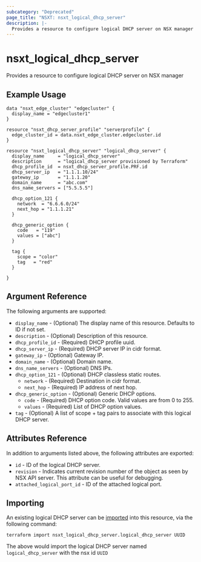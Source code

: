```yaml
---
subcategory: "Deprecated"
page_title: "NSXT: nsxt_logical_dhcp_server"
description: |-
  Provides a resource to configure logical DHCP server on NSX manager
---
```


# nsxt_logical_dhcp_server

Provides a resource to configure logical DHCP server on NSX manager

## Example Usage

```hcl
data "nsxt_edge_cluster" "edgecluster" {
  display_name = "edgecluster1"
}

resource "nsxt_dhcp_server_profile" "serverprofile" {
  edge_cluster_id = data.nsxt_edge_cluster.edgecluster.id
}

resource "nsxt_logical_dhcp_server" "logical_dhcp_server" {
  display_name     = "logical_dhcp_server"
  description      = "logical_dhcp_server provisioned by Terraform"
  dhcp_profile_id  = nsxt_dhcp_server_profile.PRF.id
  dhcp_server_ip   = "1.1.1.10/24"
  gateway_ip       = "1.1.1.20"
  domain_name      = "abc.com"
  dns_name_servers = ["5.5.5.5"]

  dhcp_option_121 {
    network  = "6.6.6.0/24"
    next_hop = "1.1.1.21"
  }

  dhcp_generic_option {
    code   = "119"
    values = ["abc"]
  }

  tag {
    scope = "color"
    tag   = "red"
  }

}
```

## Argument Reference

The following arguments are supported:

* `display_name` - (Optional) The display name of this resource. Defaults to ID if not set.
* `description` - (Optional) Description of this resource.
* `dhcp_profile_id` - (Required) DHCP profile uuid.
* `dhcp_server_ip` - (Required) DHCP server IP in cidr format.
* `gateway_ip` - (Optional) Gateway IP.
* `domain_name` - (Optional) Domain name.
* `dns_name_servers` - (Optional) DNS IPs.
* `dhcp_option_121` - (Optional) DHCP classless static routes.
  * `network` - (Required) Destination in cidr format.
  * `next_hop` - (Required) IP address of next hop.
* `dhcp_generic_option` - (Optional) Generic DHCP options.
  * `code` - (Required) DHCP option code. Valid values are from 0 to 255.
  * `values` - (Required) List of DHCP option values.
* `tag` - (Optional) A list of scope + tag pairs to associate with this logical DHCP server.

## Attributes Reference

In addition to arguments listed above, the following attributes are exported:

* `id` - ID of the logical DHCP server.
* `revision` - Indicates current revision number of the object as seen by NSX API server. This attribute can be useful for debugging.
* `attached_logical_port_id` - ID of the attached logical port.

## Importing

An existing logical DHCP server can be [imported][docs-import] into this resource, via the following command:

[docs-import]: https://developer.hashicorp.com/terraform/cli/import

```shell
terraform import nsxt_logical_dhcp_server.logical_dhcp_server UUID
```

The above would import the logical DHCP server named `logical_dhcp_server` with the nsx id `UUID`
